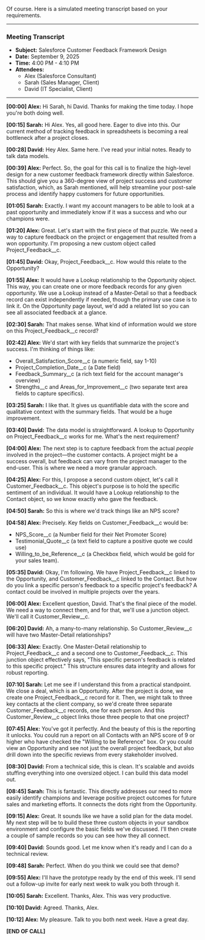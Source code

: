 Of course. Here is a simulated meeting transcript based on your requirements.

---

### **Meeting Transcript**

* **Subject:** Salesforce Customer Feedback Framework Design  
* **Date:** September 9, 2025  
* **Time:** 4:00 PM \- 4:10 PM  
* **Attendees:**  
  * Alex (Salesforce Consultant)  
  * Sarah (Sales Manager, Client)  
  * David (IT Specialist, Client)

---

**\[00:00\] Alex:** Hi Sarah, hi David. Thanks for making the time today. I hope you're both doing well.

**\[00:15\] Sarah:** Hi Alex. Yes, all good here. Eager to dive into this. Our current method of tracking feedback in spreadsheets is becoming a real bottleneck after a project closes.

**\[00:28\] David:** Hey Alex. Same here. I've read your initial notes. Ready to talk data models.

**\[00:39\] Alex:** Perfect. So, the goal for this call is to finalize the high-level design for a new customer feedback framework directly within Salesforce. This should give you a 360-degree view of project success and customer satisfaction, which, as Sarah mentioned, will help streamline your post-sale process and identify happy customers for future opportunities.

**\[01:05\] Sarah:** Exactly. I want my account managers to be able to look at a past opportunity and immediately know if it was a success and who our champions were.

**\[01:20\] Alex:** Great. Let's start with the first piece of that puzzle. We need a way to capture feedback on the project or engagement that resulted from a won opportunity. I'm proposing a new custom object called Project\_Feedback\_\_c.

**\[01:45\] David:** Okay, Project\_Feedback\_\_c. How would this relate to the Opportunity?

**\[01:55\] Alex:** It would have a Lookup relationship to the Opportunity object. This way, you can create one or more feedback records for any given opportunity. We use a Lookup instead of a Master-Detail so that a feedback record can exist independently if needed, though the primary use case is to link it. On the Opportunity page layout, we'd add a related list so you can see all associated feedback at a glance.

**\[02:30\] Sarah:** That makes sense. What kind of information would we store on this Project\_Feedback\_\_c record?

**\[02:42\] Alex:** We'd start with key fields that summarize the project's success. I'm thinking of things like:

* Overall\_Satisfaction\_Score\_\_c (a numeric field, say 1-10)  
* Project\_Completion\_Date\_\_c (a Date field)  
* Feedback\_Summary\_\_c (a rich text field for the account manager's overview)  
* Strengths\_\_c and Areas\_for\_Improvement\_\_c (two separate text area fields to capture specifics).

**\[03:25\] Sarah:** I like that. It gives us quantifiable data with the score and qualitative context with the summary fields. That would be a huge improvement.

**\[03:40\] David:** The data model is straightforward. A lookup to Opportunity on Project\_Feedback\_\_c works for me. What's the next requirement?

**\[04:00\] Alex:** The next step is to capture feedback from the actual *people* involved in the project—the customer contacts. A project might be a success overall, but feedback can vary from the project manager to the end-user. This is where we need a more granular approach.

**\[04:25\] Alex:** For this, I propose a second custom object, let's call it Customer\_Feedback\_\_c. This object's purpose is to hold the specific sentiment of an individual. It would have a Lookup relationship to the Contact object, so we know exactly who gave the feedback.

**\[04:50\] Sarah:** So this is where we'd track things like an NPS score?

**\[04:58\] Alex:** Precisely. Key fields on Customer\_Feedback\_\_c would be:

* NPS\_Score\_\_c (a Number field for their Net Promoter Score)  
* Testimonial\_Quote\_\_c (a text field to capture a positive quote we could use)  
* Willing\_to\_be\_Reference\_\_c (a Checkbox field, which would be gold for your sales team).

**\[05:35\] David:** Okay, I'm following. We have Project\_Feedback\_\_c linked to the Opportunity, and Customer\_Feedback\_\_c linked to the Contact. But how do you link a specific person's feedback to a specific project's feedback? A contact could be involved in multiple projects over the years.

**\[06:00\] Alex:** Excellent question, David. That's the final piece of the model. We need a way to connect them, and for that, we'll use a junction object. We'll call it Customer\_Review\_\_c.

**\[06:20\] David:** Ah, a many-to-many relationship. So Customer\_Review\_\_c will have two Master-Detail relationships?

**\[06:33\] Alex:** Exactly. One Master-Detail relationship to Project\_Feedback\_\_c and a second one to Customer\_Feedback\_\_c. This junction object effectively says, "This specific person's feedback is related to this specific project." This structure ensures data integrity and allows for robust reporting.

**\[07:10\] Sarah:** Let me see if I understand this from a practical standpoint. We close a deal, which is an Opportunity. After the project is done, we create one Project\_Feedback\_\_c record for it. Then, we might talk to three key contacts at the client company, so we'd create three separate Customer\_Feedback\_\_c records, one for each person. And this Customer\_Review\_\_c object links those three people to that one project?

**\[07:45\] Alex:** You've got it perfectly. And the beauty of this is the reporting it unlocks. You could run a report on all Contacts with an NPS score of 9 or higher who have checked the "Willing to be Reference" box. Or you could view an Opportunity and see not just the overall project feedback, but also drill down into the specific reviews from every stakeholder involved.

**\[08:30\] David:** From a technical side, this is clean. It's scalable and avoids stuffing everything into one oversized object. I can build this data model out.

**\[08:45\] Sarah:** This is fantastic. This directly addresses our need to more easily identify champions and leverage positive project outcomes for future sales and marketing efforts. It connects the dots right from the Opportunity.

**\[09:15\] Alex:** Great. It sounds like we have a solid plan for the data model. My next step will be to build these three custom objects in your sandbox environment and configure the basic fields we've discussed. I'll then create a couple of sample records so you can see how they all connect.

**\[09:40\] David:** Sounds good. Let me know when it's ready and I can do a technical review.

**\[09:48\] Sarah:** Perfect. When do you think we could see that demo?

**\[09:55\] Alex:** I'll have the prototype ready by the end of this week. I'll send out a follow-up invite for early next week to walk you both through it.

**\[10:05\] Sarah:** Excellent. Thanks, Alex. This was very productive.

**\[10:10\] David:** Agreed. Thanks, Alex.

**\[10:12\] Alex:** My pleasure. Talk to you both next week. Have a great day.

**\[END OF CALL\]**

